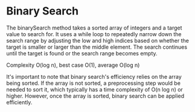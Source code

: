 # Binary Search

The binarySearch method takes a sorted array of integers and a target value to search for. 
It uses a while loop to repeatedly narrow down the search range by adjusting the low and high indices based on whether the target is smaller or larger than the middle element. 
The search continues until the target is found or the search range becomes empty.

Complexity O(log n), best case O(1), average O(log n)

It's important to note that binary search's efficiency relies on the array being sorted. 
If the array is not sorted, a preprocessing step would be needed to sort it, which typically has a time complexity of O(n log n) or higher. 
However, once the array is sorted, binary search can be applied efficiently.

